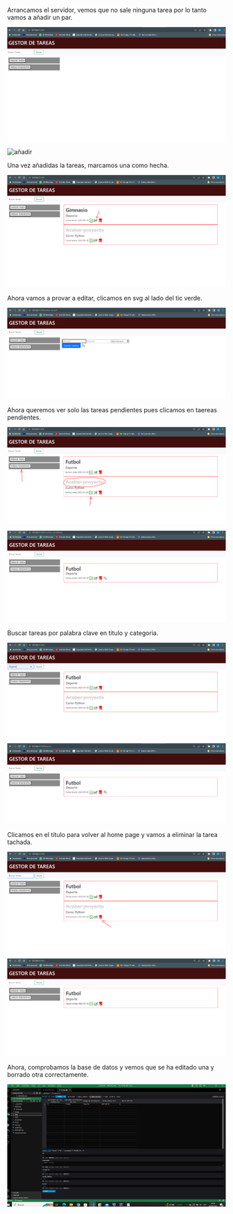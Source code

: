 Arrancamos el servidor, vemos que no sale ninguna tarea por lo tanto vamos a añadir un par.


![Lista-Vacia](https://github.com/LouzanCode/Lista-Tareas-Flask/blob/main/img/Lista_vacia.PNG)

![añadir](https://github.com/LouzanCode/Lista-Tareas-Flask/blob/main/img/añadir_tarea.PNG)


Una vez añadidas la tareas, marcamos una como hecha.

![mostrar](https://github.com/LouzanCode/Lista-Tareas-Flask/blob/main/img/mostrar_lista.PNG)


Ahora vamos a provar  a editar, clicamos en svg al lado del tic verde.


![editar](https://github.com/LouzanCode/Lista-Tareas-Flask/blob/main/img/editar_tarea.PNG)


Ahora queremos ver solo las tareas pendientes pues clicamos en taereas pendientes.


![pendientes](https://github.com/LouzanCode/Lista-Tareas-Flask/blob/main/img/mostrar_pendientes.PNG)


![mostrar_pendientes](https://github.com/LouzanCode/Lista-Tareas-Flask/blob/main/img/pendientes.PNG)


Buscar tareas por palabra clave en titulo y categoria.

![buscar](https://github.com/LouzanCode/Lista-Tareas-Flask/blob/main/img/buscar.PNG)



![buscadas](https://github.com/LouzanCode/Lista-Tareas-Flask/blob/main/img/mostrar_buscadas.PNG)


Clicamos en el título para volver al home page y vamos a eliminar la tarea tachada.


![eliminar](https://github.com/LouzanCode/Lista-Tareas-Flask/blob/main/img/eliminar.PNG)



![mostrar_eliminados](https://github.com/LouzanCode/Lista-Tareas-Flask/blob/main/img/eliminar2.PNG)


Ahora, comprobamos la base de datos y vemos que se ha editado una y borrado otra correctamente.


![database](https://github.com/LouzanCode/Lista-Tareas-Flask/blob/main/img/database.PNG)

